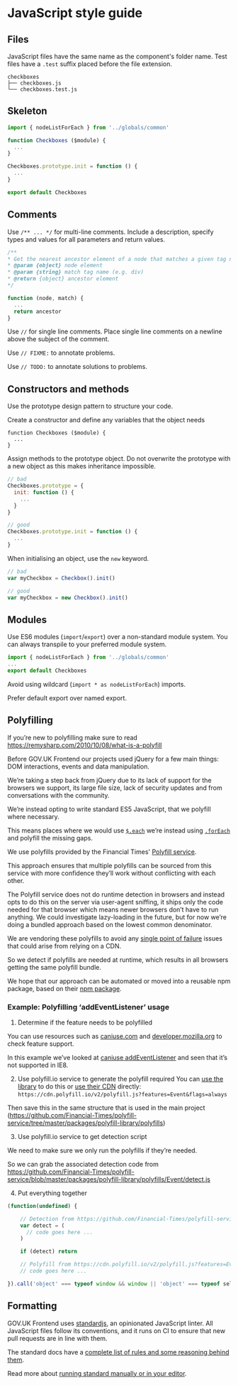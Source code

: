 # JavaScript style guide
## Files
JavaScript files have the same name as the component's folder name. Test files have a `.test` suffix placed before the file extension.

```
checkboxes
├── checkboxes.js
└── checkboxes.test.js
```
## Skeleton

```js
import { nodeListForEach } from '../globals/common'

function Checkboxes ($module) {
  ...
}

Checkboxes.prototype.init = function () {
  ...
}

export default Checkboxes
```
## Comments

Use `/** ... */` for multi-line comments. Include a description, specify types and values for all parameters and return values.

```js
/**
* Get the nearest ancestor element of a node that matches a given tag name
* @param {object} node element
* @param {string} match tag name (e.g. div)
* @return {object} ancestor element
*/

function (node, match) {
  ...
  return ancestor
}
```

Use `//` for single line comments. Place single line comments on a newline above the subject of the comment.

Use `// FIXME:` to annotate problems.

Use `// TODO:` to annotate solutions to problems.

## Constructors and methods

Use the prototype design pattern to structure your code.

Create a constructor and define any variables that the object needs

```
function Checkboxes ($module) {
  ...
}
```

Assign methods to the prototype object. Do not overwrite the prototype with a new object as this makes inheritance impossible.

```js
// bad
Checkboxes.prototype = {
  init: function () {
    ...
  }
}

// good
Checkboxes.prototype.init = function () {
  ...
}
```

When initialising an object, use the `new` keyword.

```js
// bad
var myCheckbox = Checkbox().init()

// good
var myCheckbox = new Checkbox().init()
```
## Modules

Use ES6 modules (`import`/`export`) over a non-standard module system. You can always transpile to your preferred module system.

```js
import { nodeListForEach } from '../globals/common'
...
export default Checkboxes
```

Avoid using wildcard (`import * as nodeListForEach`) imports.

Prefer default export over named export.

## Polyfilling

If you’re new to polyfilling make sure to read https://remysharp.com/2010/10/08/what-is-a-polyfill

Before GOV.UK Frontend our projects used jQuery for a few main things: DOM interactions, events and data manipulation.

We’re taking a step back from jQuery due to its lack of support for the browsers we support, its large file size, lack of security updates and from conversations with the community.

We’re instead opting to write standard ES5 JavaScript, that we polyfill where necessary.

This means places where we would use [`$.each`](http://api.jquery.com/jquery.each/) we’re instead using [`.forEach`](https://developer.mozilla.org/en-US/docs/Web/JavaScript/Reference/Global_Objects/Array/forEach) and polyfill the missing gaps.

We use polyfills provided by the Financial Times' [Polyfill service](https://polyfill.io).

This approach ensures that multiple polyfills can be sourced from this service with more confidence they’ll work without conflicting with each other.

The Polyfill service does not do runtime detection in browsers and instead opts to do this on the server via user-agent sniffing, it ships only the code needed for that browser which means newer browsers don’t have to run anything. We could investigate lazy-loading in the future, but for now we’re doing a bundled approach based on the lowest common denominator.

We are vendoring these polyfills to avoid any [single point of failure](https://en.wikipedia.org/wiki/Single_point_of_failure) issues that could arise from relying on a CDN.

So we detect if polyfills are needed at runtime, which results in all browsers getting the same polyfill bundle.

We hope that our approach can be automated or moved into a reusable npm package, based on their [npm package](https://github.com/Financial-Times/polyfill-service#library).
### Example: Polyfilling ‘addEventListener’ usage

1. Determine if the feature needs to be polyfilled

You can use resources such as [caniuse.com](https://caniuse.com/) and [developer.mozilla.org](https://developer.mozilla.org/en-US/) to check feature support.

In this example we’ve looked at [caniuse addEventListener](https://caniuse.com/#search=addEventListener) and seen that it’s not supported in IE8.

2. Use polyfill.io service to generate the polyfill required
You can [use the library](https://github.com/Financial-Times/polyfill-service#getpolyfillsoptions-method) to do this or [use their CDN](https://cdn.polyfill.io/v2/polyfill.js?features=Event&flags=always) directly: `https://cdn.polyfill.io/v2/polyfill.js?features=Event&flags=always`

Then save this in the same structure that is used in the main project (https://github.com/Financial-Times/polyfill-service/tree/master/packages/polyfill-library/polyfills)

3. Use polyfill.io service to get detection script

We need to make sure we only run the polyfills if they’re needed.

So we can grab the associated detection code from
https://github.com/Financial-Times/polyfill-service/blob/master/packages/polyfill-library/polyfills/Event/detect.js

4. Put everything together

```js
(function(undefined) {

    // Detection from https://github.com/Financial-Times/polyfill-service/blob/master/packages/polyfill-library/polyfills/Event/detect.js
    var detect = (
      // code goes here ...
    )

    if (detect) return

    // Polyfill from https://cdn.polyfill.io/v2/polyfill.js?features=Event&flags=always
    // code goes here ...

}).call('object' === typeof window && window || 'object' === typeof self && self || 'object' === typeof global && global || {});
```
## Formatting

GOV.UK Frontend uses [standardjs](http://standardjs.com/), an opinionated JavaScript linter. All JavaScript files follow its conventions, and it runs on CI to ensure that new pull requests are in line with them.

The standard docs have a [complete list of rules and some reasoning behind them](http://standardjs.com/rules.html).

Read more about [running standard manually or in your editor](https://github.com/alphagov/styleguides/blob/master/js.md#linting).


